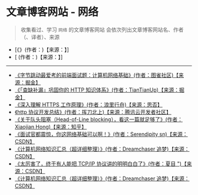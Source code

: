 <!--
 * @Author: yaohebin
 * @Date: 2021-02-01 17:35:35
 * @LastEditTime: 2022-08-20 10:06:35
 * @LastEditors: yaohebin
 * @Description: 文章博客网站 - 网络
-->

# 文章博客网站 - 网络

> 收集看过、学习 `网络` 的文章博客网站
> 会依次列出文章博客网站名、作者（、译者）、来源

- [《》(作者：)【来源：】]
- [ (作者：)【来源：】]

---

- [《字节跳动最爱考的前端面试题：计算机网络基础》(作者：图雀社区)【来源：掘金】](https://juejin.cn/post/6939691851746279437)
- [《「查缺补漏」巩固你的 HTTP 知识体系》(作者：TianTianUp)【来源：掘金】](https://juejin.cn/post/6857287743966281736)
- [《深入理解 HTTPS 工作原理》(作者：浪里行舟)【来源：思否】](https://segmentfault.com/a/1190000018992153)
- [《http 协议开发总结》(作者：挥刀北上)【来源：腾讯云开发者社区】](https://cloud.tencent.com/developer/inventory/4316)
- [《关于队头阻塞（Head-of-Line blocking），看这一篇就足够了》(作者：Xiaojian Hong)【来源：知乎】](https://zhuanlan.zhihu.com/p/330300133)
- [《面试官都震惊，你这网络基础可以啊！》(作者：Serendipity sn)【来源：CSDN】](https://blog.csdn.net/qq_45704528/article/details/118635841)
- [《计算机网络知识汇总（超详细整理）》(作者：Dreamchaser 追梦)【来源：CSDN】](https://blog.csdn.net/qq_46101869/article/details/118108697)
- [《太厉害了，终于有人能把 TCP/IP 协议讲的明明白白了》(作者：夏目 ")【来源：CSDN】](https://blog.csdn.net/wuzhiwei549/article/details/105965493)
- [《计算机网络知识汇总（超详细整理）》(作者：Dreamchaser 追梦)【来源：CSDN】](https://blog.csdn.net/qq_46101869/article/details/118108697)
